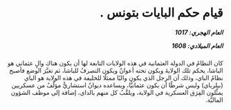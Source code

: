 <h1 dir="rtl">قيام حكم البايات بتونس .</h1>

<h5 dir="rtl">العام الهجري:  1017

العام الميلادي: 1608

</h5>

<p dir="rtl">كان النظامُ في الدولة العثمانية في هذه الولايات التابعة لها أن يكون هناك والٍ عثماني هو الباشا، يحكم تلك الولايةَ ويكون تحته أعوانٌ ويكون التصرفُ للباشا، ثم تغيَّرَ الوضع فأصبح نظامُ الباي، وذلك أن الرجل الذي يكون واليًا ممثلًا للخليفة في هذه الولاية هو الباي (بيلرباي) وليس شرطًا أن يكون عثمانيًّا، ويساعده ديوانٌ استشاريٌّ مؤلَّفٌ من عسكريين يمثِّلون الفِرَق العسكرية في الولاية، ويلقَّبُ كل منهم بالداي، إضافة إلى موظف الشؤون الماليَّة.</p></br>
